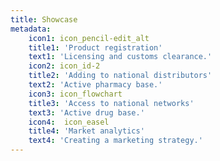 ```yaml
---
title: Showcase
metadata:
    icon1: icon_pencil-edit_alt
    title1: 'Product registration'
    text1: 'Licensing and customs clearance.'
    icon2: icon_id-2
    title2: 'Adding to national distributors'
    text2: 'Active pharmacy base.'
    icon3: icon_flowchart
    title3: 'Access to national networks'
    text3: 'Active drug base.'
    icon4:  icon_easel
    title4: 'Market analytics'
    text4: 'Creating a marketing strategy.'
---
```


